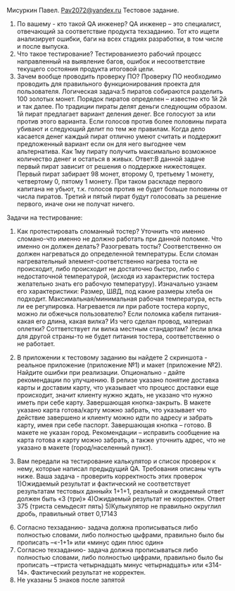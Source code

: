 Мисуркин Павел.
 Pav2072@yandex.ru
Тестовое задание.
1.	По вашему - кто такой QA инженер?
QA инженер – это специалист, отвечающий за соответствие продукта техзаданию. Тот кто ищети анализирует ошибки, баги на всех стадиях разработки, в том числе и после выпуска.
2.	Что такое тестирование?
Тестированиеэто рабочий процесс направленный на выявление багов, ошибок и несоответствие текущего состояния продукта итоговой цели.
3.	Зачем вообще проводить проверку ПО?
Проверку ПО необходимо проводить для правильного функционирования проекта для пользователя.
Логическая задача:5 пиратов собираются разделить 100 золотых монет. Порядок пиратов определен – известно кто 1й 2й и так далее. По традиции пираты делят деньги следующим образом. 1й пират предлагает вариант деления денег. Все голосуют за или против этого варианта. Если голосов против более половины пирата убивают и следующий делит по тем же правилам. Когда дело касается денег каждый пират отлично умеют считать и поддержит предложенный вариант если он для него выгоднее чем альтернатива. Как 1му пирату получить максимально возможное количество денег и остаться в живых.
Ответ:В данной задаче первый пират зависит от решения о поддержке нижестоящех. Первый пират забирает 98 монет, второму 0, третьему 1 монету, четвертому 0, пятому 1 монету. При таком раскладе первого капитана не убьют, т.к. голосов против не будет больше половины от числа пиратов. Третий и пятый пират будут голосовать за решение первого, иначе они не получат ничего.

Задачи на тестирование:
1.	Как протестировать сломанный тостер?
Уточнить что именно сломано-что именно не должно работать при данной поломке.
Что именно он должен делать? Разогревать тосты? Соответственно он должен нагреваться до определенной температуры. Если сломан нагревательный элемент-соответственно нагрева тоста не происходит, либо происходит не достаточно быстро, либо с недостаточной температурой, (исходя из характеристик тостера желательно знать его рабочую температуру).
Изначально узнаем его характеристики:
Размер, Ш*В*Д, под какие размеры хлеба он подходит.
Максимальная/минимальная рабочая температура, есть ли ее регулировка.
Нагревается ли при работе тостера корпус, можно ли обжечься пользователю?
Если поломка кабеля питания-какая его длина, какая вилка? Из чего сделан провод, материал оплетки? Соттветствует ли вилка местным стандартам? (если влка для другой страны-то не будет питания тостера, соответственно о не работает.
2.	В приложении к тестовому заданию вы найдете 2 скриншота - реальное приложение (приложение №1) и макет (приложение №2). Найдите ошибки при реализации. Опционально - дайте рекомендации по улучшению.
В релизе указано понятие доставка карты и доставим карту, что указывает что процесс доставки еще происходит, значит клиенту нужно  ждать, не указано что нужно иметь при себе карту. Завершающая кнопка-закрыть.
В макете указано карта готова/карту можно забрать, что указывает что действие завершено и клиенту можно идти по адресу и забрать карту, имея при себе паспорт.
Завершающая кнопка – готово. В макете не указан город.
Рекомендации – исправить сообщение на карта готова и карту можно забрать, а также уточнить адрес, что не указано в макете (город/населенный пункт).

3.	 Вам передали на тестирование калькулятор и список проверок к нему, которые написал предыдущий QA. Требования описаны чуть ниже. Ваша задача - проверить корректность этих проверок
1)Ожидаемый результат и фактический не соответствует результатам тестовых данныйх 1+1+1, реальный и ожидаемый ответ должен быть «3 (три)»
4)Ожидаемый результат не корректен. Ответ 375 (триста семьдесят пять)
5)Кулькулятор не правильно округлил дробь, правильный ответ 0,17143
6) Согласно техзаданию- задача должна прописываться либо полностью словами, либо полностью цыфрами, правильно было бы прописать –«-1+1» или «минус один плюс один»
7) Согласно техзаданию- задача должна прописываться либо полностью словами, либо полностью цифрами, правильно было бы прописать –«триста четырнадцать минус четырнадцать» или «314-14». Фактический результат не корректен.
8) Не указаны 5 знаков после запятой
